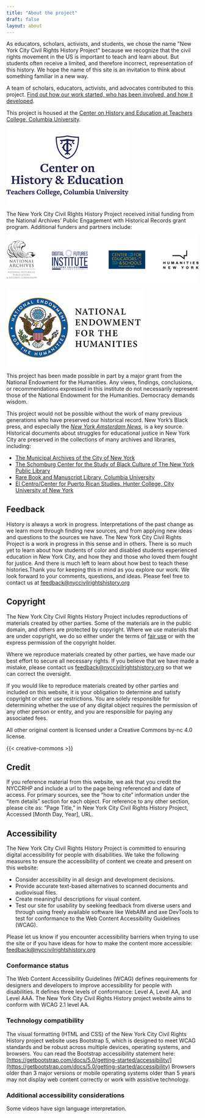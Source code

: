 ```yaml
---
title: "About the project"
draft: false
layout: about
---
```


As educators, scholars, activists, and students, we chose the name "New York City Civil Rights History Project" because we recognize that the civil rights movement in the US is important to teach and learn about. But students often receive a limited, and therefore incorrect, representation of this history. We hope the name of this site is an invitation to think about something familiar in a new way.

A team of scholars, educators, activists, and advocates contributed to this project. [Find out how our work started, who has been involved, and how it developed](/project-history).

This project is housed at the [Center on History and Education at Teachers College, Columbia University]( https://www.tc.columbia.edu/che/).

![""](images/teachers-college-logo.jpg)

The New York City Civil RIghts History Project received initial funding from the National Archives’ Public Engagement with Historical Records grant program. Additional funders and partners include:

!["National Archives National Historical Publications & Records Commission; Digital Futures Institute, Center for Educators & Schools Teachers College, Columbia University, The New York Public Library; Humanities New York"](images/supporter-logos.jpg)

!["National Endowment for the Humanities"](images/neh-logo.jpg)

This project has been made possible in part by a major grant from the National Endowment for the Humanities. Any views, findings, conclusions, or recommendations expressed in this institute do not necessarily represent those of the National Endowment for the Humanities. Democracy demands wisdom.

This project would not be possible without the work of many previous generations who have preserved our historical record. New York’s Black press, and especially the [_New York Amsterdam News_](https://www.nypl.org/research/collections/articles-databases/new-york-amsterdam-news-1922-2010), is a key source. Historical documents about struggles for educational justice in New York City are preserved in the collections of many archives and libraries, including: 
  
  - [The Municipal Archives of the City of New York](https://www.nyc.gov/site/records/about/municipal-archives.page)
  - [The Schomburg Center for the Study of Black Culture of The New York Public Library](https://www.nypl.org/locations/schomburg)
  - [Rare Book and Manuscript Library, Columbia University](https://library.columbia.edu/libraries/rbml.html)
  - [El Centro/Center for Puerto Rican Studies, Hunter College, City University of New York](https://centropr.hunter.cuny.edu/library/) 

## Feedback

History is always a work in progress. Interpretations of the past change as we learn more through finding new sources, and from applying new ideas and questions to the sources we have. The New York City Civil Rights Project is a work in progress in this sense and in others. There is so much yet to learn about how students of color and disabled students experienced education in New York City, and how they and those who loved them fought for justice. And there is much left to learn about how best to teach these histories.Thank you for keeping this in mind as you explore our work. We look forward to your comments, questions, and ideas. Please feel free to contact us at [feedback@nyccivilrightshistory.org](mailto:feedback@nyccivilrightshistory.org)

## Copyright

The New York City Civil Rights History Project includes reproductions of materials created by other parties. Some of the materials are in the public domain, and others are protected by copyright. Where we use materials that are under copyright, we do so either under the terms of [fair use](https://guides.library.cornell.edu/ld.php?content_id=63936868) or with the express permission of the copyright holder.

Where we reproduce materials created by other parties, we have made our best effort to secure all necessary rights. If you believe that we have made a mistake, please contact us [feedback@nyccivilrightshistory.org](mailto:feedback@nyccivilrightshistory.org) so that we can correct the oversight.

If you would like to reproduce materials created by other parties and included on this website, it is your obligation to determine and satisfy copyright or other use restrictions. You are solely responsible for determining whether the use of any digital object requires the permission of any other person or entity, and you are responsible for paying any associated fees.

All other original content is licensed under a Creative Commons by-nc 4.0 license.  

{{< creative-commons >}}

## Credit

If you reference material from this website, we ask that you credit the NYCCRHP and include a url to the page being referenced and date of access. For primary sources, see the  “how to cite” information under the “item details” section for each object. For reference to any other section, please cite as: “Page Title,” in New York City Civil Rights History Project, Accessed [Month Day, Year], URL.

## Accessibility

The New York City Civil Rights History Project is committed to ensuring digital accessibility for people with disabilities. We take the following measures to ensure the accessibility of content we create and present on this website:

- Consider accessibility in all design and development decisions.
- Provide accurate text-based alternatives to scanned documents and audiovisual files.
- Create meaningful descriptions for visual content.
- Test our site for usability by seeking feedback from diverse users and through using freely available software like WebAIM and axe DevTools to test for conformance to the Web Content Accessibility Guidelines (WCAG).

Please let us know if you encounter accessibility barriers when trying to use the site or if you have ideas for how to make the content more accessible: [feedback@nyccivilrightshistory.org](mailto:feedback@nyccivilrightshistory.org)

### Conformance status

The Web Content Accessibility Guidelines (WCAG) defines requirements for designers and developers to improve accessibility for people with disabilities. It defines three levels of conformance: Level A, Level AA, and Level AAA. The New York City Civil Rights History project website aims to conform with WCAG 2.1 level AA.

### Technology compatibility

The visual formatting (HTML and CSS) of the New York City Civil Rights History project website uses Bootstrap 5, which is designed to meet WCAG standards and be robust across multiple devices, operating systems, and browsers. You can read the Bootstrap accessibility statement here: [https://getbootstrap.com/docs/5.0/getting-started/accessibility/](https://getbootstrap.com/docs/5.0/getting-started/accessibility)
Browsers older than 3 major versions or mobile operating systems older than 5 years may not display web content correctly or work with assistive technology.

### Additional accessibility considerations

Some videos have sign language interpretation.
